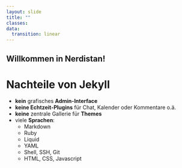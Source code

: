 ```yaml
---
layout: slide
title: ""
classes:
data:
  transition: linear
---
```


## Willkommen in Nerdistan!

# Nachteile von Jekyll

- __kein__ grafisches __Admin-Interface__
- __keine Echtzeit-Plugins__ für Chat, Kalender oder Kommentare o.ä.
- __keine__ zentrale Gallerie für __Themes__
- viele __Sprachen__:
  - Markdown
  - Ruby
  - Liquid
  - YAML
  - Shell, SSH, Git
  - HTML, CSS, Javascript

<aside markdown="1" class="notes">
</aside>
